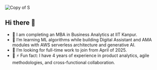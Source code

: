 ![Copy of S](https://github.com/user-attachments/assets/e209191e-ecfe-4c11-a964-b150c8a1a6d1)
## Hi there 👋
- 🔭 I am completing an MBA in Business Analytics at IIT Kanpur.
- 🌱 I’m learning ML algorithms while building Digital Assistant and AMA modules with AWS serverless architecture and generative AI.
- 👯 I’m looking for full-time work to join from April of 2025.
- 🤔 ⚡ Fun fact: I have 4 years of experience in product analytics, agile methodologies, and cross-functional collaboration.
<!--
**mshivam980/mshivam980** is a ✨ _special_ ✨ repository because its `README.md` (this file) appears on your GitHub profile.

Here are some ideas to get you started:

- 🔭 I’m currently working on ...
- 🌱 I’m currently learning ...
- 👯 I’m looking to collaborate on ...
- 🤔 I’m looking for help with ...
- 💬 Ask me about ...
- 📫 How to reach me: ...
- 😄 Pronouns: ...
- ⚡ Fun fact: ...
-->
